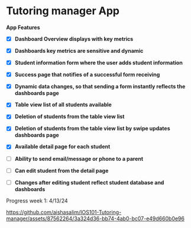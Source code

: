 # Tutoring manager App
**App Features**

- [X] **Dashboard Overview displays with key metrics**
- [X] **Dashboards key metrics are sensitive and dynamic**
- [X] **Student information form where the user adds student information**
- [X] **Success page that notifies of a successful form receiving**
- [X] **Dynamic data changes, so that sending a form instantly reflects the dashboards page**
- [X] **Table view list of all students available**
- [X] **Deletion of students from the table view list**
- [X] **Deletion of students from the table view list by swipe updates dashboards page**
- [X] **Available detail page for each student**
- [ ] **Ability to send email/message or phone to a parent**
- [ ] **Can edit student from the detail page**
- [ ] **Changes after editing student reflect student database and dashboards**


Progress week 1:
4/13/24

https://github.com/aishasalim/IOS101-Tutoring-manager/assets/87562264/3a324d36-bb74-4ab0-bc07-e49d660b0e96

